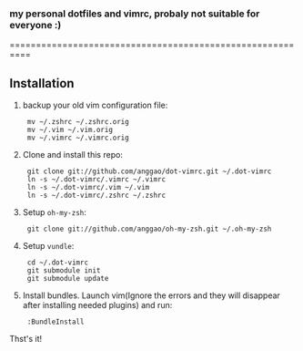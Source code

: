 ### my personal dotfiles and vimrc, probaly not suitable for everyone :)
==========================================================

## Installation
1. backup your old vim configuration file:

        mv ~/.zshrc ~/.zshrc.orig
        mv ~/.vim ~/.vim.orig
        mv ~/.vimrc ~/.vimrc.orig
        
2. Clone and install this repo:
        
        git clone git://github.com/anggao/dot-vimrc.git ~/.dot-vimrc
        ln -s ~/.dot-vimrc/.vimrc ~/.vimrc
        ln -s ~/.dot-vimrc/.vim ~/.vim
        ln -s ~/.dot-vimrc/.zshrc ~/.zshrc

3. Setup `oh-my-zsh`:

        git clone git://github.com/anggao/oh-my-zsh.git ~/.oh-my-zsh

4. Setup `vundle`:

        cd ~/.dot-vimrc
        git submodule init
        git submodule update

5. Install bundles. Launch vim(Ignore the errors and they will disappear after installing needed plugins) and run:
		
        :BundleInstall

Thst's it!
